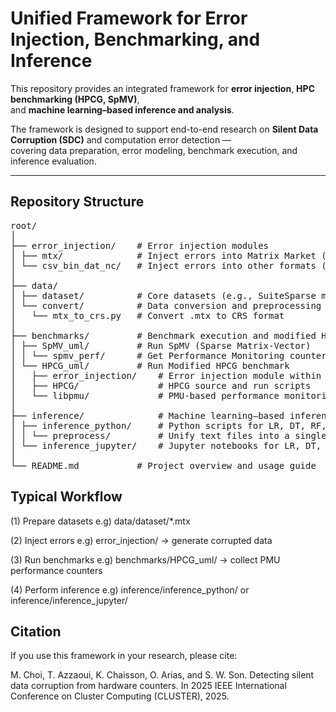 #  Unified Framework for Error Injection, Benchmarking, and Inference

This repository provides an integrated framework for **error injection**, **HPC benchmarking (HPCG, SpMV)**,  
and **machine learning–based inference and analysis**.  

The framework is designed to support end-to-end research on **Silent Data Corruption (SDC)** and computation error detection —  
covering data preparation, error modeling, benchmark execution, and inference evaluation.

---

##  Repository Structure
<pre lang="md">
root/
│
├── error_injection/    # Error injection modules
│ ├── mtx/              # Inject errors into Matrix Market (.mtx) files
│ └── csv_bin_dat_nc/   # Inject errors into other formats (CSV/BIN/DAT/NC)
│
├── data/
│ ├── dataset/          # Core datasets (e.g., SuiteSparse matrices)
│ └── convert/          # Data conversion and preprocessing tools
│   └── mtx_to_crs.py   # Convert .mtx to CRS format
│
├── benchmarks/         # Benchmark execution and modified HPC codes
│ ├── SpMV_uml/         # Run SpMV (Sparse Matrix-Vector)
│ │ └── spmv_perf/      # Get Performance Monitoring counters values
│ └── HPCG_uml/         # Run Modified HPCG benchmark
│   ├── error_injection/    # Error injection module within HPCG
│   ├── HPCG/               # HPCG source and run scripts
│   └── libpmu/             # PMU-based performance monitoring module
│
├── inference/              # Machine learning–based inference and analysis
│ ├── inference_python/     # Python scripts for LR, DT, RF, MLP models and metrics
│ │ └── preprocess/         # Unify text files into a single CSV file
│ └── inference_jupyter/    # Jupyter notebooks for LR, DT, RF, MLP models and metrics
│
└── README.md           # Project overview and usage guide
</pre>
## Typical Workflow

(1) Prepare datasets     e.g) data/dataset/*.mtx

(2) Inject errors        e.g) error_injection/ → generate corrupted data

(3) Run benchmarks       e.g) benchmarks/HPCG_uml/ → collect PMU performance counters

(4) Perform inference    e.g) inference/inference_python/ or inference/inference_jupyter/

## Citation
If you use this framework in your research, please cite:

M. Choi, T. Azzaoui, K. Chaisson, O. Arias, and S. W. Son. Detecting silent data corruption from hardware counters.
In 2025 IEEE International Conference on Cluster Computing (CLUSTER), 2025.

